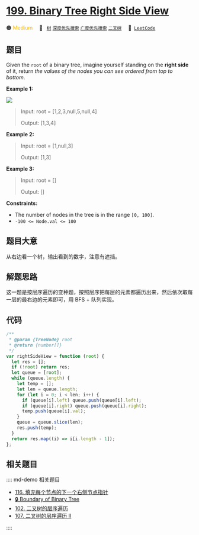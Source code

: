 # [199. Binary Tree Right Side View](https://leetcode.com/problems/binary-tree-right-side-view/)

🟠 <font color=#ffb800>Medium</font>&emsp; 🔖&ensp; [`树`](/leetcode/outline/tag/tree.md) [`深度优先搜索`](/leetcode/outline/tag/depth-first-search.md) [`广度优先搜索`](/leetcode/outline/tag/breadth-first-search.md) [`二叉树`](/leetcode/outline/tag/binary-tree.md)&emsp; 🔗&ensp;[`LeetCode`](https://leetcode.com/problems/binary-tree-right-side-view/)

## 题目

Given the `root` of a binary tree, imagine yourself standing on the **right side** of it, return _the values of the nodes you can see ordered from top to bottom_.

**Example 1:**

![](https://assets.leetcode.com/uploads/2021/02/14/tree.jpg)

> Input: root = [1,2,3,null,5,null,4]
>
> Output: [1,3,4]

**Example 2:**

> Input: root = [1,null,3]
>
> Output: [1,3]

**Example 3:**

> Input: root = []
>
> Output: []

**Constraints:**

- The number of nodes in the tree is in the range `[0, 100]`.
- `-100 <= Node.val <= 100`

## 题目大意

从右边看一个树，输出看到的数字，注意有遮挡。

## 解题思路

这一题是按层序遍历的变种题，按照层序把每层的元素都遍历出来，然后依次取每一层的最右边的元素即可，用 BFS + 队列实现。

## 代码

```javascript
/**
 * @param {TreeNode} root
 * @return {number[]}
 */
var rightSideView = function (root) {
  let res = [];
  if (!root) return res;
  let queue = [root];
  while (queue.length) {
    let temp = [];
    let len = queue.length;
    for (let i = 0; i < len; i++) {
      if (queue[i].left) queue.push(queue[i].left);
      if (queue[i].right) queue.push(queue[i].right);
      temp.push(queue[i].val);
    }
    queue = queue.slice(len);
    res.push(temp);
  }
  return res.map((i) => i[i.length - 1]);
};
```

## 相关题目

:::: md-demo 相关题目

- [116. 填充每个节点的下一个右侧节点指针](./0116.md)
- [🔒 Boundary of Binary Tree](https://leetcode.com/problems/boundary-of-binary-tree)
- [102. 二叉树的层序遍历](./0102.md)
- [107. 二叉树的层序遍历 II](./0107.md)

::::
